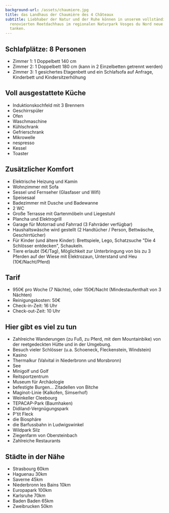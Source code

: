 ```yaml
---
background-url: /assets/chaumiere.jpg
title: das Landhaus der Chaumière des 4 Châteaux
subtitle: Liebhaber der Natur und der Ruhe können in unserem vollständig
  renovierten Reetdachhaus im regionalen Naturpark Vosges du Nord neue Energie
  tanken.
---
```

## Schlafplätze: 8 Personen

* Zimmer 1: 1 Doppelbett 140 cm
* Zimmer 2: 1 Doppelbett 180 cm (kann in 2 Einzelbetten getrennt werden)
* Zimmer 3: 1 gesichertes Etagenbett und ein Schlafsofa
  auf Anfrage, Kinderbett und Kindersitzerhöhung

## Voll ausgestattete Küche

* Induktionskochfeld mit 3 Brennern
* Geschirrspüler
* Ofen
* Waschmaschine
* Kühlschrank
* Gefrierschrank
* Mikrowelle
* nespresso
* Kessel
* Toaster

## Zusätzlicher Komfort

* Elektrische Heizung und Kamin
* Wohnzimmer mit Sofa
* Sessel und Fernseher (Glasfaser und Wifi)
* Speisesaal
* Badezimmer mit Dusche und Badewanne
* 2 WC
* Große Terrasse mit Gartenmöbeln und Liegestuhl
* Plancha und Elektrogrill
* Garage für Motorrad und Fahrrad (3 Fahrräder verfügbar)
* Haushaltswäsche wird gestellt (2 Handtücher / Person, Bettwäsche, Geschirrtücher)
* Für Kinder (und ältere Kinder): Brettspiele, Lego, Schatzsuche "Die 4 Schlösser entdecken", Schaukeln.
* Tiere erlaubt (5€/Tag), Möglichkeit zur Unterbringung von bis zu 3 Pferden auf der Wiese mit Elektrozaun, Unterstand und Heu (10€/Nacht/Pferd)

## Tarif

* 950€ pro Woche (7 Nächte), oder 150€/Nacht (Mindestaufenthalt von 3 Nächten)
* Reinigungskosten: 50€
* Check-in-Zeit: 16 Uhr
* Check-out-Zeit: 10 Uhr

## Hier gibt es viel zu tun

* Zahlreiche Wanderungen (zu Fuß, zu Pferd, mit dem Mountainbike) von der reetgedeckten Hütte und in der Umgebung.
* Besuch vieler Schlösser (u.a. Schoeneck, Fleckenstein, Windstein)
* Kasino
* Thermalkur (Valvital in Niederbronn und Morsbronn)
* See
* Minigolf und Golf
* Reitsportzentrum
* Museum für Archäologie
* befestigte Burgen... Zitadellen von Bitche
* Maginot-Linie (Kalkofen, Simserhof)
* Weinkeller Cleebourg
* TEPACAP-Park (Baumhaken)
* Didiland-Vergnügungspark
* P'tit Fleck
* die Biosphäre
* die Barfussbahn in Ludwigswinkel
* Wildpark Silz
* Ziegenfarm von Obersteinbach
* Zahlreiche Restaurants

## Städte in der Nähe

* Strasbourg 60km
* Haguenau 30km
* Saverne 45km
* Niederbronn les Bains 10km
* Europapark 100km
* Karlsruhe 70km
* Baden Baden 65km
* Zweibrucken 50km
